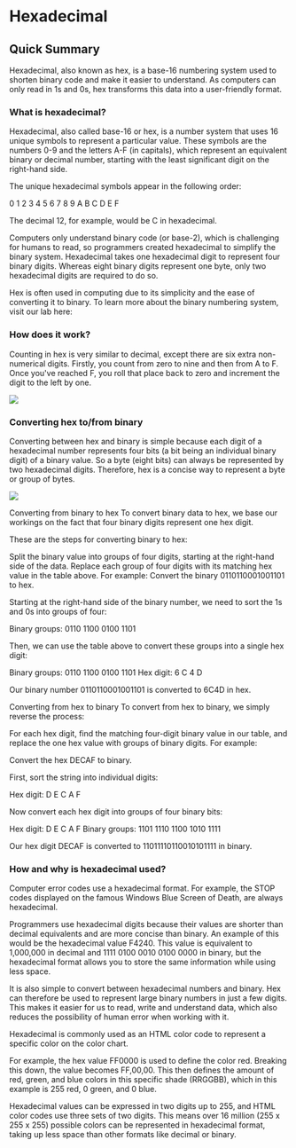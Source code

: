 # Hexadecimal

## Quick Summary
Hexadecimal, also known as hex, is a base-16 numbering system used to shorten binary code and make it easier to understand. As computers can only read in 1s and 0s, hex transforms this data into a user-friendly format.

### What is hexadecimal?
Hexadecimal, also called base-16 or hex, is a number system that uses 16 unique symbols to represent a particular value. These symbols are the numbers 0-9 and the letters A-F (in capitals), which represent an equivalent binary or decimal number, starting with the least significant digit on the right-hand side.

The unique hexadecimal symbols appear in the following order:

0 1 2 3 4 5 6 7 8 9 A B C D E F

The decimal 12, for example, would be C in hexadecimal.

Computers only understand binary code (or base-2), which is challenging for humans to read, so programmers created hexadecimal to simplify the binary system. Hexadecimal takes one hexadecimal digit to represent four binary digits. Whereas eight binary digits represent one byte, only two hexadecimal digits are required to do so.

Hex is often used in computing due to its simplicity and the ease of converting it to binary. To learn more about the binary numbering system, visit our lab here:

### How does it work?
Counting in hex is very similar to decimal, except there are six extra non-numerical digits. Firstly, you count from zero to nine and then from A to F. Once you've reached F, you roll that place back to zero and increment the digit to the left by one. 

<img src="https://il-labforge-assets.origin.immersivelabs.team/uploads/E82eSRibJbvFAB6pk8xAqtM-JkuJeXBJS5Oj8dg_dOI.png">

### Converting hex to/from binary
Converting between hex and binary is simple because each digit of a hexadecimal number represents four bits (a bit being an individual binary digit) of a binary value. So a byte (eight bits) can always be represented by two hexadecimal digits. Therefore, hex is a concise way to represent a byte or group of bytes.

<img src="https://il-labforge-assets.origin.immersivelabs.team/uploads/dlpXj_d3p2OfmYfEKgBwy2gtGfVvbwo_Dt1nZfx-VhU.png">

Converting from binary to hex
To convert binary data to hex, we base our workings on the fact that four binary digits represent one hex digit.

These are the steps for converting binary to hex:

Split the binary value into groups of four digits, starting at the right-hand side of the data.
Replace each group of four digits with its matching hex value in the table above.
For example: Convert the binary 0110110001001101 to hex.

Starting at the right-hand side of the binary number, we need to sort the 1s and 0s into groups of four:

Binary groups: 0110 1100 0100 1101

Then, we can use the table above to convert these groups into a single hex digit:

Binary groups: 0110 1100 0100 1101
Hex digit:               6         C        4       D

Our binary number 0110110001001101 is converted to 6C4D in hex.

Converting from hex to binary
To convert from hex to binary, we simply reverse the process:

For each hex digit, find the matching four-digit binary value in our table, and replace the one hex value with groups of binary digits.
For example: 

Convert the hex DECAF to binary.

First, sort the string into individual digits:

Hex digit: D E C A F

Now convert each hex digit into groups of four binary bits:

Hex digit:              D          E           C          A           F
Binary groups: 1101    1110    1100    1010    1111    

Our hex digit DECAF is converted to 11011110110010101111 in binary.

### How and why is hexadecimal used?
Computer error codes use a hexadecimal format. For example, the STOP codes displayed on the famous Windows Blue Screen of Death, are always hexadecimal.

Programmers use hexadecimal digits because their values are shorter than decimal equivalents and are more concise than binary. An example of this would be the hexadecimal value F4240. This value is equivalent to 1,000,000 in decimal and 1111 0100 0010 0100 0000 in binary, but the hexadecimal format allows you to store the same information while using less space.

It is also simple to convert between hexadecimal numbers and binary. Hex can therefore be used to represent large binary numbers in just a few digits. This makes it easier for us to read, write and understand data, which also reduces the possibility of human error when working with it.

Hexadecimal is commonly used as an HTML color code to represent a specific color on the color chart.

For example, the hex value FF0000 is used to define the color red. Breaking this down, the value becomes FF,00,00. This then defines the amount of red, green, and blue colors in this specific shade (RRGGBB), which in this example is 255 red, 0 green, and 0 blue.

Hexadecimal values can be expressed in two digits up to 255, and HTML color codes use three sets of two digits. This means over 16 million (255 x 255 x 255) possible colors can be represented in hexadecimal format, taking up less space than other formats like decimal or binary.